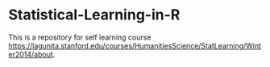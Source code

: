 # Statistical-Learning-in-R
This is a repository for self learning course https://lagunita.stanford.edu/courses/HumanitiesScience/StatLearning/Winter2014/about.
